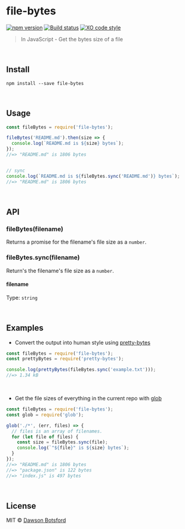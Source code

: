 # file-bytes
[![npm version](https://img.shields.io/npm/v/file-bytes.svg)](https://www.npmjs.com/package/file-bytes)
[![Build status](https://ci.appveyor.com/api/projects/status/7vxahu1f0s0k9isc?svg=true)](https://ci.appveyor.com/project/dawsonbotsford/file-bytes)
[![XO code style](https://img.shields.io/badge/code_style-XO-5ed9c7.svg)](https://github.com/sindresorhus/xo)

> In JavaScript - Get the bytes size of a file

<br>

## Install

```
npm install --save file-bytes
```

<br>

## Usage

```js
const fileBytes = require('file-bytes');

fileBytes('README.md').then(size => {
  console.log(`README.md is ${size} bytes`);
});
//=> "README.md" is 1806 bytes


// sync
console.log(`README.md is ${fileBytes.sync('README.md')} bytes`);
//=> "README.md" is 1806 bytes
```

<br>

## API

### fileBytes(filename)

Returns a promise for the filename's file size as a `number`.

### fileBytes.sync(filename)

Return's the filename's file size as a `number`.

#### filename

Type: `string`

<br>

## Examples

* Convert the output into human style using [pretty-bytes](https://github.com/sindresorhus/pretty-bytes)

```js
const fileBytes = require('file-bytes');
const prettyBytes = require('pretty-bytes');

console.log(prettyBytes(fileBytes.sync('example.txt')));
//=> 1.34 kB
```

<br>

* Get the file sizes of everything in the current repo with [glob](https://github.com/isaacs/node-glob)

```js
const fileBytes = require('file-bytes');
const glob = require('glob');

glob('./*', (err, files) => {
  // files is an array of filenames.
  for (let file of files) {
    const size = fileBytes.sync(file);
    console.log(`"${file}" is ${size} bytes`);
  }
});
//=> "README.md" is 1806 bytes
//=> "package.json" is 122 bytes
//=> "index.js" is 497 bytes
```

<br>

## License

MIT © [Dawson Botsford](https://dawsbot.com)
